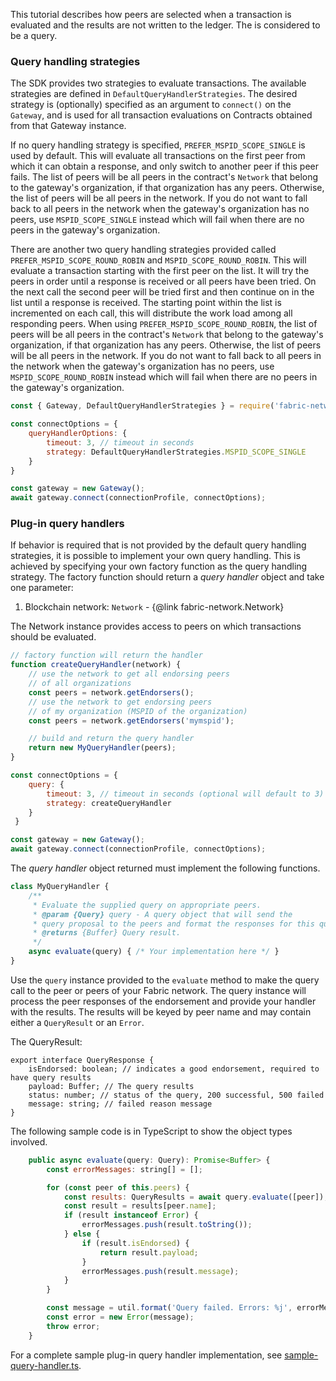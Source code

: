 This tutorial describes how peers are selected when a transaction is evaluated
and the results are not written to the ledger. The is considered to be a
query.

### Query handling strategies

The SDK provides two strategies to evaluate transactions.
The available strategies are defined
in `DefaultQueryHandlerStrategies`. The desired strategy is (optionally)
specified as an argument to `connect()` on the `Gateway`, and is used for
all transaction evaluations on Contracts obtained from that Gateway
instance.

If no query handling strategy is specified, `PREFER_MSPID_SCOPE_SINGLE` is used
by default. This will evaluate all transactions on the first peer from
which it can obtain a response, and only switch to another peer if this
peer fails. The list of peers will be all peers in the contract's `Network`
that belong to the gateway's organization, if that organization has any peers.
Otherwise, the list of peers will be all peers in the network. If you do not
want to fall back to all peers in the network when the gateway's organization has
no peers, use `MSPID_SCOPE_SINGLE` instead which will fail when there are no peers
in the gateway's organization.

There are another two query handling strategies provided called `PREFER_MSPID_SCOPE_ROUND_ROBIN`
and `MSPID_SCOPE_ROUND_ROBIN`.
This will evaluate a transaction starting with the first peer on the list.
It will try the peers in order until a response is received or all peers
have been tried. On the next call the second peer will be tried first and then
continue on in the list until a response is received. The starting point within
the list is incremented on each call, this will distribute the work load among all
responding peers. When using `PREFER_MSPID_SCOPE_ROUND_ROBIN`, the list of peers
will be all peers in the contract's `Network` that belong to the gateway's organization,
if that organization has any peers. Otherwise, the list of peers will be all peers
in the network. If you do not want to fall back to all peers in the network when the
gateway's organization has no peers, use `MSPID_SCOPE_ROUND_ROBIN` instead which will
fail when there are no peers in the gateway's organization.

```javascript
const { Gateway, DefaultQueryHandlerStrategies } = require('fabric-network');

const connectOptions = {
    queryHandlerOptions: {
        timeout: 3, // timeout in seconds
        strategy: DefaultQueryHandlerStrategies.MSPID_SCOPE_SINGLE
    }
}

const gateway = new Gateway();
await gateway.connect(connectionProfile, connectOptions);
```

### Plug-in query handlers

If behavior is required that is not provided by the default query handling
strategies, it is possible to implement your own query handling. This is
achieved by specifying your own factory function as the query handling
strategy. The factory function should return a *query handler*
object and take one parameter:
1. Blockchain network: `Network` - {@link fabric-network.Network}

The Network instance provides access to peers on which transactions should be
evaluated.

```javascript
// factory function will return the handler
function createQueryHandler(network) {
    // use the network to get all endorsing peers
    // of all organizations
    const peers = network.getEndorsers();
    // use the network to get endorsing peers
    // of my organization (MSPID of the organization)
    const peers = network.getEndorsers('mymspid');

    // build and return the query handler
    return new MyQueryHandler(peers);
}

const connectOptions = {
    query: {
        timeout: 3, // timeout in seconds (optional will default to 3)
        strategy: createQueryHandler
    }
 }

const gateway = new Gateway();
await gateway.connect(connectionProfile, connectOptions);
```

The *query handler* object returned must implement the following functions.

```javascript
class MyQueryHandler {
	/**
	 * Evaluate the supplied query on appropriate peers.
	 * @param {Query} query - A query object that will send the
	 * query proposal to the peers and format the responses for this query handler
	 * @returns {Buffer} Query result.
	 */
    async evaluate(query) { /* Your implementation here */ }
}
```

Use the `query` instance provided to the `evaluate` method to make the query call
to the peer or peers of your Fabric network. The query instance will process
the peer responses of the endorsement and provide your handler with the results.
The results will be keyed by peer name and may contain either a `QueryResult`
or an `Error`.

The QueryResult:
```
export interface QueryResponse {
	isEndorsed: boolean; // indicates a good endorsement, required to have query results
	payload: Buffer; // The query results
	status: number; // status of the query, 200 successful, 500 failed
	message: string; // failed reason message
}
```

The following sample code is in TypeScript to show the object types involved.
```javascript
	public async evaluate(query: Query): Promise<Buffer> {
		const errorMessages: string[] = [];

		for (const peer of this.peers) {
			const results: QueryResults = await query.evaluate([peer]);
			const result = results[peer.name];
			if (result instanceof Error) {
				errorMessages.push(result.toString());
			} else {
				if (result.isEndorsed) {
					return result.payload;
				}
				errorMessages.push(result.message);
			}
		}

		const message = util.format('Query failed. Errors: %j', errorMessages);
		const error = new Error(message);
		throw error;
	}
```

For a complete sample plug-in query handler implementation, see [sample-query-handler.ts](https://github.com/hyperledger/fabric-sdk-node/blob/release-2.2/test/ts-scenario/config/handlers/sample-query-handler.ts).
